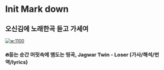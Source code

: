

# Init Mark down

## 오신김에 노래한곡 듣고 가세여

[![w:1100](https://i1.ytimg.com/vi/qQgcIA8AgLk/maxresdefault.jpg)](https://youtu.be/qQgcIA8AgLk)

### 🔥듣는 순간 머릿속에 맴도는 띵곡, Jagwar Twin - Loser (가사/해석/번역/lyrics)